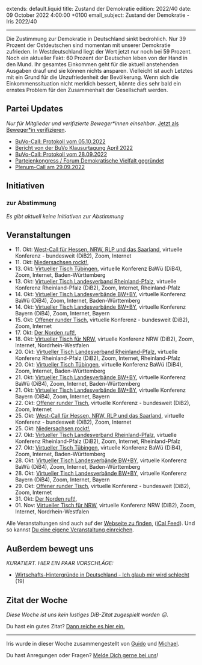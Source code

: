 
extends: default.liquid
title: Zustand der Demokratie
edition: 2022/40
date: 09 October 2022 4:00:00 +0100
email_subject: Zustand der Demokratie - Iris 2022/40

---
Die Zustimmung zur Demokratie in Deutschland sinkt bedrohlich. Nur 39 Prozent der Ostdeutschen sind momentan mit unserer Demokratie zufrieden. In Westdeutschland liegt der Wert jetzt nur noch bei 59 Prozent.
Noch ein aktueller Fakt: 60 Prozent der Deutschen leben von der Hand in den Mund. Ihr gesamtes Einkommen geht für die aktuell anstehenden Ausgaben drauf und sie können nichts ansparen.
Vielleicht ist auch Letztes mit ein Grund für die Unzufriedenheit der Bevölkerung. Wenn sich die Einkommenssituation nicht merklich bessert, könnte dies sehr bald ein ernstes Problem für den Zusammenhalt der Gesellschaft werden.


## Partei Updates

_Nur für Mitglieder und verifizierte Beweger\*innen einsehbar_. [Jetzt als Beweger\*in verifizieren](https://bewegung.jetzt/bewegerin-werden/).

 - [BuVo-Call: Protokoll vom 05.10.2022](https://marktplatz.bewegung.jetzt/t/buvo-call-protokoll-vom-05-10-2022/39666)
 - [Bericht von der BuVo Klausurtagung April 2022](https://marktplatz.bewegung.jetzt/t/bericht-von-der-buvo-klausurtagung-april-2022/39647)
 - [BuVo-Call: Protokoll vom 28.09.2022](https://marktplatz.bewegung.jetzt/t/buvo-call-protokoll-vom-28-09-2022/39639)
 - [Parteienkongress / Forum Demokratische Vielfalt gegründet](https://marktplatz.bewegung.jetzt/t/parteienkongress-forum-demokratische-vielfalt-gegruendet/39636)
 - [Plenum-Call am 29.09.2022](https://marktplatz.bewegung.jetzt/t/plenum-call-am-29-09-2022/39631)

## Initiativen

### zur Abstimmung
_Es gibt aktuell keine Initiativen zur Abstimmung_

## Veranstaltungen

 - 11.&nbsp;Okt: [West-Call für Hessen, NRW, RLP und das Saarland](https://bewegung.jetzt/veranstaltungen/west-call-fuer-hessen-nrw-rlp-und-das-saarland-2022-10-11/), virtuelle Konferenz - bundesweit (DiB2), Zoom, Internet
 - 11.&nbsp;Okt: [Niedersachsen rockt!](https://bewegung.jetzt/veranstaltungen/niedersachsen-call-2022-10-11/), 
 - 13.&nbsp;Okt: [Virtueller Tisch Tübingen](https://bewegung.jetzt/veranstaltungen/virtueller-tisch-tuebingen-2022-10-13/), virtuelle Konferenz BaWü (DiB4), Zoom, Internet, Baden-Württemberg
 - 13.&nbsp;Okt: [Virtueller Tisch Landesverband Rheinland-Pfalz](https://bewegung.jetzt/veranstaltungen/virtueller-tisch-landesverband-rheinland-pfalz-2022-10-13/), virtuelle Konferenz Rheinland-Pfalz (DiB2), Zoom, Internet, Rheinland-Pfalz
 - 14.&nbsp;Okt: [Virtueller Tisch Landesverbände BW+BY](https://bewegung.jetzt/veranstaltungen/virtueller-tisch-landesverbaende-bwby-3-2022-10-14/), virtuelle Konferenz BaWü (DiB4), Zoom, Internet, Baden-Württemberg
 - 14.&nbsp;Okt: [Virtueller Tisch Landesverbände BW+BY](https://bewegung.jetzt/veranstaltungen/virtueller-tisch-landesverbaende-bwby-2-2022-10-14/), virtuelle Konferenz Bayern (DiB4), Zoom, Internet, Bayern
 - 15.&nbsp;Okt: [Offener runder Tisch](https://bewegung.jetzt/veranstaltungen/offener-runder-tisch-2022-10-15/), virtuelle Konferenz - bundesweit (DiB2), Zoom, Internet
 - 17.&nbsp;Okt: [Der Norden ruft!](https://bewegung.jetzt/veranstaltungen/der-norden-ruft-2022-10-17/), 
 - 18.&nbsp;Okt: [Virtueller Tisch für NRW](https://bewegung.jetzt/veranstaltungen/virtueller-tisch-landesverbaende-bwby-2022-10-18/), virtuelle Konferenz NRW (DiB2), Zoom, Internet, Nordrhein-Westfalen
 - 20.&nbsp;Okt: [Virtueller Tisch Landesverband Rheinland-Pfalz](https://bewegung.jetzt/veranstaltungen/virtueller-tisch-landesverband-rheinland-pfalz-2022-10-20/), virtuelle Konferenz Rheinland-Pfalz (DiB2), Zoom, Internet, Rheinland-Pfalz
 - 20.&nbsp;Okt: [Virtueller Tisch Tübingen](https://bewegung.jetzt/veranstaltungen/virtueller-tisch-tuebingen-2022-10-20/), virtuelle Konferenz BaWü (DiB4), Zoom, Internet, Baden-Württemberg
 - 21.&nbsp;Okt: [Virtueller Tisch Landesverbände BW+BY](https://bewegung.jetzt/veranstaltungen/virtueller-tisch-landesverbaende-bwby-3-2022-10-21/), virtuelle Konferenz BaWü (DiB4), Zoom, Internet, Baden-Württemberg
 - 21.&nbsp;Okt: [Virtueller Tisch Landesverbände BW+BY](https://bewegung.jetzt/veranstaltungen/virtueller-tisch-landesverbaende-bwby-2-2022-10-21/), virtuelle Konferenz Bayern (DiB4), Zoom, Internet, Bayern
 - 22.&nbsp;Okt: [Offener runder Tisch](https://bewegung.jetzt/veranstaltungen/offener-runder-tisch-2022-10-22/), virtuelle Konferenz - bundesweit (DiB2), Zoom, Internet
 - 25.&nbsp;Okt: [West-Call für Hessen, NRW, RLP und das Saarland](https://bewegung.jetzt/veranstaltungen/west-call-fuer-hessen-nrw-rlp-und-das-saarland-2022-10-25/), virtuelle Konferenz - bundesweit (DiB2), Zoom, Internet
 - 25.&nbsp;Okt: [Niedersachsen rockt!](https://bewegung.jetzt/veranstaltungen/niedersachsen-call-2022-10-25/), 
 - 27.&nbsp;Okt: [Virtueller Tisch Landesverband Rheinland-Pfalz](https://bewegung.jetzt/veranstaltungen/virtueller-tisch-landesverband-rheinland-pfalz-2022-10-27/), virtuelle Konferenz Rheinland-Pfalz (DiB2), Zoom, Internet, Rheinland-Pfalz
 - 27.&nbsp;Okt: [Virtueller Tisch Tübingen](https://bewegung.jetzt/veranstaltungen/virtueller-tisch-tuebingen-2022-10-27/), virtuelle Konferenz BaWü (DiB4), Zoom, Internet, Baden-Württemberg
 - 28.&nbsp;Okt: [Virtueller Tisch Landesverbände BW+BY](https://bewegung.jetzt/veranstaltungen/virtueller-tisch-landesverbaende-bwby-3-2022-10-28/), virtuelle Konferenz BaWü (DiB4), Zoom, Internet, Baden-Württemberg
 - 28.&nbsp;Okt: [Virtueller Tisch Landesverbände BW+BY](https://bewegung.jetzt/veranstaltungen/virtueller-tisch-landesverbaende-bwby-2-2022-10-28/), virtuelle Konferenz Bayern (DiB4), Zoom, Internet, Bayern
 - 29.&nbsp;Okt: [Offener runder Tisch](https://bewegung.jetzt/veranstaltungen/offener-runder-tisch-2022-10-29/), virtuelle Konferenz - bundesweit (DiB2), Zoom, Internet
 - 31.&nbsp;Okt: [Der Norden ruft!](https://bewegung.jetzt/veranstaltungen/der-norden-ruft-2022-10-31/), 
 - 01.&nbsp;Nov: [Virtueller Tisch für NRW](https://bewegung.jetzt/veranstaltungen/virtueller-tisch-landesverbaende-bwby-2022-11-01/), virtuelle Konferenz NRW (DiB2), Zoom, Internet, Nordrhein-Westfalen

Alle Veranstaltungen sind auch auf der [Webseite zu finden](https://bewegung.jetzt/veranstaltungen/), ([iCal Feed](https://bewegung.jetzt/?ical=1)). Und so kannst [Du eine eigene Veranstaltung einreichen](https://marktplatz.bewegung.jetzt/t/eine-veranstaltung-auf-der-webseite-einreichen/21379).

## Außerdem bewegt uns

_KURATIERT. HIER EIN PAAR VORSCHLÄGE:_
 - [Wirtschafts-Hintergründe in Deutschland - Ich glaub mir wird schlecht](https://marktplatz.bewegung.jetzt/t/wirtschafts-hintergruende-in-deutschland-ich-glaub-mir-wird-schlecht/39660) (19)


## Zitat der Woche
_Diese Woche ist uns kein lustiges DiB-Zitat zugespielt worden ☹._

Du hast ein gutes Zitat? [Dann reiche es hier ein.](https://marktplatz.bewegung.jetzt/t/fortsetzung-lustige-dib-zitate/24431)


---

Iris wurde in dieser Woche zusammengestellt von [Guido](https://marktplatz.bewegung.jetzt/u/Guido/) und [Michael](https://marktplatz.bewegung.jetzt/u/MichaelVoss/).

Du hast Anregungen oder Fragen? [Melde Dich gerne bei uns](https://marktplatz.bewegung.jetzt/t/neu-iris-die-woechtliche-zusammenfasssung-zum-sonntagsbrunch/10990)!

